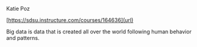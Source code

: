 Katie Poz


[https://sdsu.instructure.com/courses/164636](url)





Big data is data that is created all over the world following human behavior and patterns.

